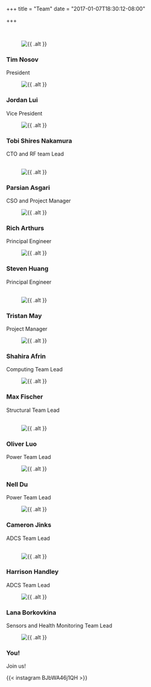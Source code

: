 +++
title = "Team"
date = "2017-01-07T18:30:12-08:00"

+++

<div class="row"><br><div>

<div class="row">
	<div class="col-md-4">
		<div class="fh5co-person text-center">
			<figure><img src= "{{< siteurl>}}Execs/tim.jpg" alt="{{ .alt }}"></figure>
			<h3>Tim Nosov</h3>
			<span class="fh5co-position">President</span>
			</ul>
		</div>
	</div>
	<div class="col-md-4">
		<div class="fh5co-person text-center">
			<figure><img src= "{{< siteurl>}}Execs/jordan_c.jpg" alt="{{ .alt }}"></figure>
			<h3>Jordan Lui</h3>
			<span class="fh5co-position">Vice President</span>
			</ul>
		</div>
	</div>
	<div class="col-md-4">
		<div class="fh5co-person text-center">
			<figure><img src= "{{< siteurl>}}Execs/tobi.jpg" alt="{{ .alt }}"></figure>
			<h3>Tobi Shires Nakamura </h3>
			<span class="fh5co-position">CTO and RF team Lead</span>
			</ul>
		</div>
	</div>
</div>

<div class="row"><br><div>

<div class="row">
	<div class="col-md-4">
		<div class="fh5co-person text-center">
			<figure><img src= "{{< siteurl>}}Execs/parsian.jpg" alt="{{ .alt }}"></figure>
			<h3>Parsian Asgari</h3>
			<span class="fh5co-position">CSO and Project Manager</span>
			</ul>
		</div>
	</div>
	<div class="col-md-4">
		<div class="fh5co-person text-center">
			<figure><img src= "{{< siteurl>}}Execs/richard.jpg" alt="{{ .alt }}"></figure>
			<h3>Rich Arthurs</h3>
			<span class="fh5co-position">Principal Engineer</span>
			</ul>
		</div>
	</div>
	<div class="col-md-4">
		<div class="fh5co-person text-center">
			<figure><img src= "{{< siteurl>}}Execs/steven.jpg" alt="{{ .alt }}"></figure>
			<h3>Steven Huang</h3>
			<span class="fh5co-position">Principal Engineer</span>
			</ul>
		</div>
	</div>
</div>

<div class="row"><br><div>

<div class="row">
	<div class="col-md-4">
		<div class="fh5co-person text-center">
			<figure><img src= "{{< siteurl>}}Execs/tristan_m.jpg" alt="{{ .alt }}"></figure>
			<h3>Tristan May</h3>
			<span class="fh5co-position">Project Manager</span>
			</ul>
		</div>
	</div>
	<div class="col-md-4">
		<div class="fh5co-person text-center">
			<figure><img src= "{{< siteurl>}}person1.jpg" alt="{{ .alt }}"></figure>
			<h3>Shahira Afrin</h3>
			<span class="fh5co-position">Computing Team Lead</span>
			</ul>
		</div>
	</div>
	<div class="col-md-4">
		<div class="fh5co-person text-center">
			<figure><img src= "{{< siteurl>}}Execs/person1.jpg" alt="{{ .alt }}"></figure>
			<h3>Max Fischer</h3>
			<span class="fh5co-position">Structural Team Lead</span>
			</ul>
		</div>
	</div>
</div>

<div class="row"><br><div>

<div class="row">
	<div class="col-md-4">
		<div class="fh5co-person text-center">
			<figure><img src= "{{< siteurl>}}Execs/oliver.jpg" alt="{{ .alt }}"></figure>
			<h3>Oliver Luo</h3>
			<span class="fh5co-position">Power Team Lead</span>
			</ul>
		</div>
	</div>
	<div class="col-md-4">
		<div class="fh5co-person text-center">
			<figure><img src= "{{< siteurl>}}Execs/nell.jpg" alt="{{ .alt }}"></figure>
			<h3>Nell Du</h3>
			<span class="fh5co-position">Power Team Lead</span>
			</ul>
		</div>
	</div>
	<div class="col-md-4">
		<div class="fh5co-person text-center">
			<figure><img src= "{{< siteurl>}}Execs/cameron_j.jpg" alt="{{ .alt }}"></figure>
			<h3>Cameron Jinks</h3>
			<span class="fh5co-position">ADCS Team Lead</span>
			</ul>
		</div>
	</div>
</div>

<div class="row"><br><div>


<div class="row">
	<div class="col-md-4">
		<div class="fh5co-person text-center">
			<figure><img src= "{{< siteurl>}}Execs/harrison.jpg" alt="{{ .alt }}"></figure>
			<h3>Harrison Handley</h3>
			<span class="fh5co-position">ADCS Team Lead</span>
			</ul>
		</div>
	</div>
	<div class="col-md-4">
		<div class="fh5co-person text-center">
			<figure><img src= "{{< siteurl>}}Execs/lana.jpg" alt="{{ .alt }}"></figure>
			<h3>Lana Borkovkina</h3>
			<span class="fh5co-position">Sensors and Health Monitoring Team Lead</span>
			</ul>
		</div>
	</div>
	<div class="col-md-4">
		<div class="fh5co-person text-center">
			<figure><img src= "{{< siteurl>}}person1.jpg" alt="{{ .alt }}"></figure>
			<h3>You!</h3>
			<span class="fh5co-position">Join us!</span>
			</ul>
		</div>
	</div>
</div>

{{< instagram BJbWA46j1QH >}}

